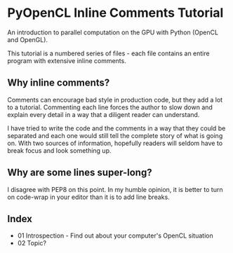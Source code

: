 # PyOpenCL Inline Comments Tutorial

An introduction to parallel computation on the GPU with Python (OpenCL and OpenGL).

This tutorial is a numbered series of files - each file contains an entire program with extensive inline comments.

## Why inline comments?

Comments can encourage bad style in production code, but they add a lot to a tutorial.  Commenting each line forces the author to slow down and explain every detail in a way that a diligent reader can understand.

I have tried to write the code and the comments in a way that they could be separated and each one would still tell the complete story of what is going on.  With two sources of information, hopefully readers will seldom have to break focus and look something up.

## Why are some lines super-long?

I disagree with PEP8 on this point.  In my humble opinion, it is better to turn on code-wrap in your editor than it is to add line breaks.

## Index

- 01 Introspection - Find out about your computer's OpenCL situation
- 02 Topic?